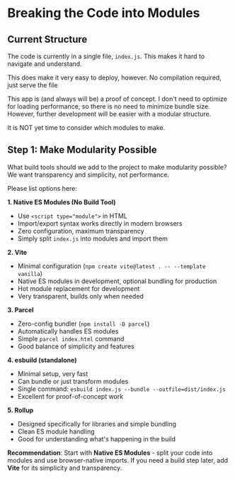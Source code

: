 # Breaking the Code into Modules

## Current Structure

The code is currently in a single file, `index.js`. This makes it hard to navigate and understand.

This does make it very easy to deploy, however. No compilation required, just serve the file

This app is (and always will be) a proof of concept. I don't need to optimize for loading performance, so there is no need to minimize bundle size. However, further development will be easier with a modular structure.

It is NOT yet time to consider which modules to make.

## Step 1: Make Modularity Possible

What build tools should we add to the project to make modularity possible? We want transparency and simplicity, not performance.

Please list options here:

**1. Native ES Modules (No Build Tool)**
- Use `<script type="module">` in HTML
- Import/export syntax works directly in modern browsers
- Zero configuration, maximum transparency
- Simply split `index.js` into modules and import them

**2. Vite**
- Minimal configuration (`npm create vite@latest . -- --template vanilla`)
- Native ES modules in development, optional bundling for production
- Hot module replacement for development
- Very transparent, builds only when needed

**3. Parcel**
- Zero-config bundler (`npm install -D parcel`)
- Automatically handles ES modules
- Simple `parcel index.html` command
- Good balance of simplicity and features

**4. esbuild (standalone)**
- Minimal setup, very fast
- Can bundle or just transform modules
- Single command: `esbuild index.js --bundle --outfile=dist/index.js`
- Excellent for proof-of-concept work

**5. Rollup**
- Designed specifically for libraries and simple bundling
- Clean ES module handling
- Good for understanding what's happening in the build

**Recommendation**: Start with **Native ES Modules** - split your code into modules and use browser-native imports. If you need a build step later, add **Vite** for its simplicity and transparency.
